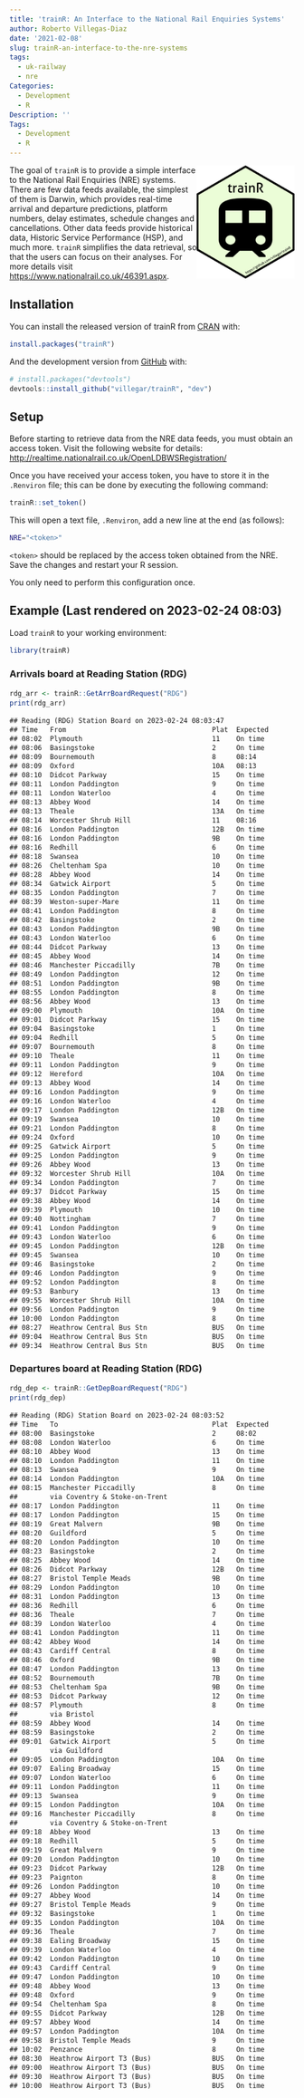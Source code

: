 ```yaml
---
title: 'trainR: An Interface to the National Rail Enquiries Systems'
author: Roberto Villegas-Diaz
date: '2021-02-08'
slug: trainR-an-interface-to-the-nre-systems
tags:
  - uk-railway
  - nre
Categories:
  - Development
  - R
Description: ''
Tags:
  - Development
  - R
---
```


<img src="https://raw.githubusercontent.com/villegar/trainR/main/inst/images/logo.png" alt="logo" align="right" height=200px/>

The goal of `trainR` is to provide a simple interface to the 
National Rail Enquiries (NRE) systems. There are few data feeds 
available, the simplest of them is Darwin, which provides real-time 
arrival and departure predictions, platform numbers, delay estimates, 
schedule changes and cancellations. Other data feeds provide historical 
data, Historic Service Performance (HSP), and much more. `trainR` 
simplifies the data retrieval, so that the users can focus on their 
analyses. For more details visit 
https://www.nationalrail.co.uk/46391.aspx.

## Installation

You can install the released version of trainR from [CRAN](https://CRAN.R-project.org) with:

``` r
install.packages("trainR")
```

And the development version from [GitHub](https://github.com/) with:

``` r
# install.packages("devtools")
devtools::install_github("villegar/trainR", "dev")
```

## Setup
Before starting to retrieve data from the NRE data feeds, you must obtain an access token. 
Visit the following website for details: http://realtime.nationalrail.co.uk/OpenLDBWSRegistration/

Once you have received your access token, you have to store it in the `.Renviron` file; this can be 
done by executing the following command:


```r
trainR::set_token()
```

This will open a text file, `.Renviron`, add a new line at the end (as follows):

```bash
NRE="<token>"
```

`<token>` should be replaced by the access token obtained from the NRE. Save the changes and restart 
your R session.

You only need to perform this configuration once.

## Example (Last rendered on 2023-02-24 08:03)

Load `trainR` to your working environment:

```r
library(trainR)
```

### Arrivals board at Reading Station (RDG)


```r
rdg_arr <- trainR::GetArrBoardRequest("RDG")
print(rdg_arr)
```

```
## Reading (RDG) Station Board on 2023-02-24 08:03:47
## Time   From                                    Plat  Expected
## 08:02  Plymouth                                11    On time
## 08:06  Basingstoke                             2     On time
## 08:09  Bournemouth                             8     08:14
## 08:09  Oxford                                  10A   08:13
## 08:10  Didcot Parkway                          15    On time
## 08:11  London Paddington                       9     On time
## 08:11  London Waterloo                         4     On time
## 08:13  Abbey Wood                              14    On time
## 08:13  Theale                                  13A   On time
## 08:14  Worcester Shrub Hill                    11    08:16
## 08:16  London Paddington                       12B   On time
## 08:16  London Paddington                       9B    On time
## 08:16  Redhill                                 6     On time
## 08:18  Swansea                                 10    On time
## 08:26  Cheltenham Spa                          10    On time
## 08:28  Abbey Wood                              14    On time
## 08:34  Gatwick Airport                         5     On time
## 08:35  London Paddington                       7     On time
## 08:39  Weston-super-Mare                       11    On time
## 08:41  London Paddington                       8     On time
## 08:42  Basingstoke                             2     On time
## 08:43  London Paddington                       9B    On time
## 08:43  London Waterloo                         6     On time
## 08:44  Didcot Parkway                          13    On time
## 08:45  Abbey Wood                              14    On time
## 08:46  Manchester Piccadilly                   7B    On time
## 08:49  London Paddington                       12    On time
## 08:51  London Paddington                       9B    On time
## 08:55  London Paddington                       8     On time
## 08:56  Abbey Wood                              13    On time
## 09:00  Plymouth                                10A   On time
## 09:01  Didcot Parkway                          15    On time
## 09:04  Basingstoke                             1     On time
## 09:04  Redhill                                 5     On time
## 09:07  Bournemouth                             8     On time
## 09:10  Theale                                  11    On time
## 09:11  London Paddington                       9     On time
## 09:12  Hereford                                10A   On time
## 09:13  Abbey Wood                              14    On time
## 09:16  London Paddington                       9     On time
## 09:16  London Waterloo                         4     On time
## 09:17  London Paddington                       12B   On time
## 09:19  Swansea                                 10    On time
## 09:21  London Paddington                       8     On time
## 09:24  Oxford                                  10    On time
## 09:25  Gatwick Airport                         5     On time
## 09:25  London Paddington                       9     On time
## 09:26  Abbey Wood                              13    On time
## 09:32  Worcester Shrub Hill                    10A   On time
## 09:34  London Paddington                       7     On time
## 09:37  Didcot Parkway                          15    On time
## 09:38  Abbey Wood                              14    On time
## 09:39  Plymouth                                10    On time
## 09:40  Nottingham                              7     On time
## 09:41  London Paddington                       9     On time
## 09:43  London Waterloo                         6     On time
## 09:45  London Paddington                       12B   On time
## 09:45  Swansea                                 10    On time
## 09:46  Basingstoke                             2     On time
## 09:46  London Paddington                       9     On time
## 09:52  London Paddington                       8     On time
## 09:53  Banbury                                 13    On time
## 09:55  Worcester Shrub Hill                    10A   On time
## 09:56  London Paddington                       9     On time
## 10:00  London Paddington                       8     On time
## 08:27  Heathrow Central Bus Stn                BUS   On time
## 09:04  Heathrow Central Bus Stn                BUS   On time
## 09:34  Heathrow Central Bus Stn                BUS   On time
```

### Departures board at Reading Station (RDG)


```r
rdg_dep <- trainR::GetDepBoardRequest("RDG")
print(rdg_dep)
```

```
## Reading (RDG) Station Board on 2023-02-24 08:03:52
## Time   To                                      Plat  Expected
## 08:00  Basingstoke                             2     08:02
## 08:08  London Waterloo                         6     On time
## 08:10  Abbey Wood                              13    On time
## 08:10  London Paddington                       11    On time
## 08:13  Swansea                                 9     On time
## 08:14  London Paddington                       10A   On time
## 08:15  Manchester Piccadilly                   8     On time
##        via Coventry & Stoke-on-Trent           
## 08:17  London Paddington                       11    On time
## 08:17  London Paddington                       15    On time
## 08:19  Great Malvern                           9B    On time
## 08:20  Guildford                               5     On time
## 08:20  London Paddington                       10    On time
## 08:23  Basingstoke                             2     On time
## 08:25  Abbey Wood                              14    On time
## 08:26  Didcot Parkway                          12B   On time
## 08:27  Bristol Temple Meads                    9B    On time
## 08:29  London Paddington                       10    On time
## 08:31  London Paddington                       13    On time
## 08:36  Redhill                                 6     On time
## 08:36  Theale                                  7     On time
## 08:39  London Waterloo                         4     On time
## 08:41  London Paddington                       11    On time
## 08:42  Abbey Wood                              14    On time
## 08:43  Cardiff Central                         8     On time
## 08:46  Oxford                                  9B    On time
## 08:47  London Paddington                       13    On time
## 08:52  Bournemouth                             7B    On time
## 08:53  Cheltenham Spa                          9B    On time
## 08:53  Didcot Parkway                          12    On time
## 08:57  Plymouth                                8     On time
##        via Bristol                             
## 08:59  Abbey Wood                              14    On time
## 08:59  Basingstoke                             2     On time
## 09:01  Gatwick Airport                         5     On time
##        via Guildford                           
## 09:05  London Paddington                       10A   On time
## 09:07  Ealing Broadway                         15    On time
## 09:07  London Waterloo                         6     On time
## 09:11  London Paddington                       11    On time
## 09:13  Swansea                                 9     On time
## 09:15  London Paddington                       10A   On time
## 09:16  Manchester Piccadilly                   8     On time
##        via Coventry & Stoke-on-Trent           
## 09:18  Abbey Wood                              13    On time
## 09:18  Redhill                                 5     On time
## 09:19  Great Malvern                           9     On time
## 09:20  London Paddington                       10    On time
## 09:23  Didcot Parkway                          12B   On time
## 09:23  Paignton                                8     On time
## 09:26  London Paddington                       10    On time
## 09:27  Abbey Wood                              14    On time
## 09:27  Bristol Temple Meads                    9     On time
## 09:32  Basingstoke                             1     On time
## 09:35  London Paddington                       10A   On time
## 09:36  Theale                                  7     On time
## 09:38  Ealing Broadway                         15    On time
## 09:39  London Waterloo                         4     On time
## 09:42  London Paddington                       10    On time
## 09:43  Cardiff Central                         9     On time
## 09:47  London Paddington                       10    On time
## 09:48  Abbey Wood                              13    On time
## 09:48  Oxford                                  9     On time
## 09:54  Cheltenham Spa                          8     On time
## 09:55  Didcot Parkway                          12B   On time
## 09:57  Abbey Wood                              14    On time
## 09:57  London Paddington                       10A   On time
## 09:58  Bristol Temple Meads                    9     On time
## 10:02  Penzance                                8     On time
## 08:30  Heathrow Airport T3 (Bus)               BUS   On time
## 09:00  Heathrow Airport T3 (Bus)               BUS   On time
## 09:30  Heathrow Airport T3 (Bus)               BUS   On time
## 10:00  Heathrow Airport T3 (Bus)               BUS   On time
```
